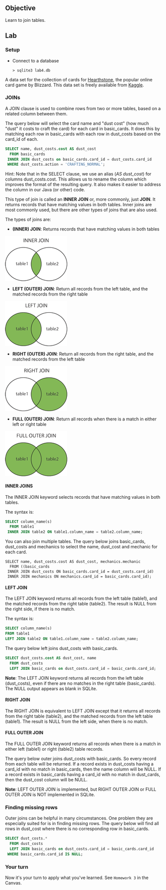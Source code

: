 ## Objective
Learn to join tables.

## Lab

### Setup
* Connect to a database
   ```
   > sqlite3 lab4.db
   ```

A data set for the collection of cards for [Hearthstone](https://playhearthstone.com/en-us/),
the popular online card game by Blizzard. This data set is freely available from 
[Kaggle](https://www.kaggle.com/jeradrose/hearthstone-cards).

### JOINs

A JOIN clause is used to combine rows from two or more tables, based on a related column between them.

The query below will select the card name and "dust cost" (how much "dust" it costs to craft the card) for each card in basic_cards.
It does this by matching each row in basic_cards with each row in dust_costs based on the card_id of each.

```sql
SELECT name, dust_costs.cost AS dust_cost
  FROM basic_cards 
 INNER JOIN dust_costs on basic_cards.card_id = dust_costs.card_id
 WHERE dust_costs.action = 'CRAFTING_NORMAL';
```

Hint: Note that in the SELECT clause, we use an alias (_AS dust_cost_) for columns dust_costs.cost. This allows us to rename the column
which improves the format of the resulting query. It also makes it easier to address the column in our Java (or other) code.

This type of join is called an **INNER JOIN** or, more commonly, just **JOIN**. It returns records that have matching  values in both tables.
Inner joins are most commonly used, but there are other types of joins that are also used.

The types of joins are:
* **(INNER) JOIN**: Returns records that have matching values in both tables

![inner join](img_innerjoin.gif)

* **LEFT (OUTER) JOIN**: Return all records from the left table, and the matched records from the right table

![left outer join](img_leftjoin.gif)

* **RIGHT (OUTER) JOIN**: Return all records from the right table, and the matched records from the left table

![right outer join](img_rightjoin.gif)

* **FULL (OUTER) JOIN**: Return all records when there is a match in either left or right table

![full outer join](img_fulljoin.gif)

#### INNER JOINS

The INNER JOIN keyword selects records that have matching values in both tables.

The syntax is:

```sql
SELECT column_name(s)
  FROM table1
 INNER JOIN table2 ON table1.column_name = table2.column_name;
```

You can also join multiple tables. The query below joins basic_cards, dust_costs and mechanics to select
the name, dust_cost and mechanic for each card.

```
SELECT name, dust_costs.cost AS dust_cost, mechanics.mechanic
  FROM ((basic_cards
 INNER JOIN dust_costs ON basic_cards.card_id = dust_costs.card_id)
 INNER JOIN mechanics ON mechanics.card_id = basic_cards.card_id);
```

#### LEFT JOIN

The LEFT JOIN keyword returns all records from the left table (table1), 
and the matched records from the right table (table2). 
The result is NULL from the right side, if there is no match.

The syntax is:

```sql
SELECT column_name(s)
FROM table1
LEFT JOIN table2 ON table1.column_name = table2.column_name;
```

The query below left joins dust_costs with basic_cards.

```sql
SELECT dust_costs.cost AS dust_cost, name
  FROM dust_costs
  LEFT JOIN basic_cards on dust_costs.card_id = basic_cards.card_id;
```

**Note**: The LEFT JOIN keyword returns all records from the left table (dust_costs), even if there are no matches in the right table (basic_cards). The NULL output appears as blank in SQLite.

#### RIGHT JOIN

The RIGHT JOIN is equivalent to LEFT JOIN except that it returns all records from the right table (table2), and the matched records from the left table (table1). The result is NULL from the left side, when there is no match.

#### FULL OUTER JOIN

The FULL OUTER JOIN keyword returns all records when there is a match in either left (table1) or right (table2) table records.

The query below outer joins dust_costs with basic_cards. So every record from each table will be returned.
If a record exists in dust_costs having a card_id with no match in basic_cards, then the name column will be NULL.
If a record exists in basic_cards having a card_id with no match in dust_cards, then the dust_cost column will be NULL.

**Note**: LEFT OUTER JOIN is implemented, but RIGHT OUTER JOIN or FULL OUTER JOIN is NOT implemented in SQLite.

### Finding missing rows

Outer joins can be helpful in many circumstances. One problem they are 
especially suited for is in finding missing rows. 
The query below will find all rows in dust_cost where there is no corresponding row in basic_cards.

```sql
SELECT dust_costs.*
  FROM dust_costs
  LEFT JOIN basic_cards on dust_costs.card_id = basic_cards.card_id
 WHERE basic_cards.card_id IS NULL;
```

### Your turn
Now it's your turn to apply what you've learned. See `Homework 3` in the Canvas.
